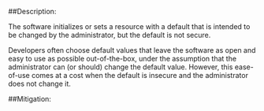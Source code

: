 ##Description:

The software initializes or sets a resource with a default that is intended to be changed by the administrator, but the default is not secure.

Developers often choose default values that leave the software as open and easy to use as possible out-of-the-box, under the assumption that the administrator can (or should) change the default value. However, this ease-of-use comes at a cost when the default is insecure and the administrator does not change it.

##Mitigation:
